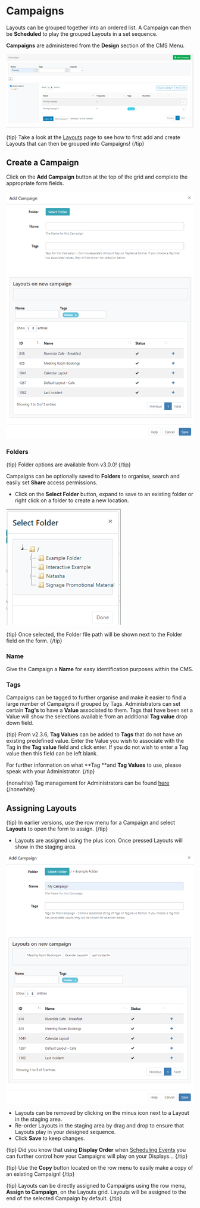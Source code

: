 <!--toc=layouts-->

# Campaigns

Layouts can be grouped together into an ordered list. A Campaign can then be **Scheduled** to play the grouped Layouts in a set sequence.

**Campaigns** are administered from the **Design** section of the CMS Menu. 

![Campaigns](img/v3_layouts_Campaigns_grid.png)

{tip}
Take a look at the [Layouts](layouts.html) page to see how to first add and create Layouts that can then be grouped into Campaigns!
{/tip}

## Create a Campaign

Click on the **Add Campaign** button at the top of the grid and complete the appropriate form fields.

![Add Campaign](img/v3_layouts_campaign_add.png)

### Folders

{tip}
Folder options are available from v3.0.0!
{/tip}

Campaigns can be optionally saved to **Folders** to organise, search and easily set **Share** access permissions.

- Click on the **Select Folder** button, expand to save to an existing folder or right click on a folder to create a new location. 


![Select Folder](img\v3_layouts_campaigns_folders.png)

{tip}
Once selected, the Folder file path will be shown next to the Folder field on the form.
{/tip}

### Name

Give the Campaign a **Name** for easy identification purposes within the CMS.

### Tags

Campaigns can be tagged to further organise and make it easier to find a large number of Campaigns if grouped by Tags. Administrators can set certain **Tag's** to have a **Value** associated to them.  Tags that have been set a Value will show the selections available from an additional **Tag value** drop down field.

{tip}
From v2.3.6, **Tag Values** can be added to **Tags** that do not have an existing predefined value. Enter the Value you wish to associate with the Tag in the **Tag value** field and click enter. If you do not wish to enter a Tag value then this field can be left blank.

For further information on what **Tag **and **Tag Values** to use, please speak with your Administrator.
{/tip}

{nonwhite}
Tag management for Administrators can be found [here](https://xibo.org.uk/docs/setup/tags-adding-editing-assigning)
{/nonwhite}

## Assigning Layouts

{tip}
In earlier versions, use the row menu for a Campaign and select **Layouts** to open the form to assign.
{/tip}

- Layouts are assigned using the plus icon. Once pressed Layouts will show in the staging area. 


![Assign Layouts](img/v3_campaigns_assign_layouts.png)

- Layouts can be removed by clicking on the minus icon next to a Layout in the staging area.
- Re-order Layouts in the staging area by drag and drop to ensure that Layouts play in your designed sequence.
- Click **Save** to keep changes.

{tip}
Did you know that using **Display Order** when [Scheduling Events](scheduling_events.html) you can further control how your Campaigns will play on your Displays…
{/tip}

{tip}
Use the **Copy** button located on the row menu to easily make a copy of an existing Campaign!
{/tip}

{tip}
Layouts can be directly assigned to Campaigns using the row menu, **Assign to Campaign**, on the Layouts grid. Layouts will be assigned to the end of the selected Campaign by default.
{/tip}